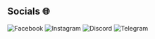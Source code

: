 ##   Socials :globe_with_meridians:
<img alt="Facebook" src="https://img.shields.io/badge/Facebook-0866FF?logo=Facebook&logoColor=Blue&style=ShieldStyle" /> <img alt="Instagram" src="https://img.shields.io/badge/Instagram-FF0069?logo=Instagram&logoColor=Blue&style=ShieldStyle" /> <img alt="Discord" src="https://img.shields.io/badge/Discord-5865F2?logo=Discord&logoColor=colour&style=ShieldStyle" /> <img alt="Telegram" src="https://img.shields.io/badge/Telegram-26A5E4?logo=TelegramlogoColor=colour&style=ShieldStyle" />
